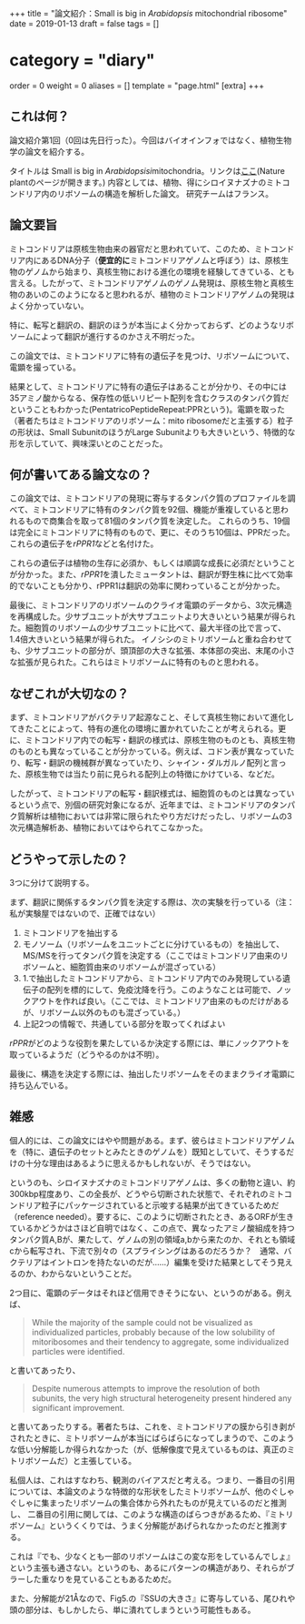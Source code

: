 +++
title = "論文紹介：Small is big in <i>Arabidopsis</i> mitochondrial ribosome"
date = 2019-01-13
draft = false
tags = []
# category = "diary"
order = 0
weight = 0
aliases = []
template = "page.html"
[extra]
+++

## これは何？

論文紹介第1回（0回は先日行った）。今回はバイオインフォではなく、植物生物学の論文を紹介する。

タイトルは Small is big in <i>Arabidopsisi</i>mitochondria。リンクは[ここ](https://www.nature.com/articles/s41477-018-0339-y)(Nature plantのページが開きます。)
内容としては、植物、得にシロイヌナズナのミトコンドリア内のリボソームの構造を解析した論文。
研究チームはフランス。

<!-- more -->

## 論文要旨

ミトコンドリアは原核生物由来の器官だと思われていて、このため、ミトコンドリア内にあるDNA分子（**便宜的に**ミトコンドリアゲノムと呼ぼう）は、原核生物のゲノムから始まり、真核生物における進化の環境を経験してきている、とも言える。したがって、ミトコンドリアゲノムのゲノム発現は、原核生物と真核生物のあいのこのようになると思われるが、植物のミトコンドリアゲノムの発現はよく分かっていない。

特に、転写と翻訳の、翻訳のほうが本当によく分かっておらず、どのようなリボソームによって翻訳が進行するのかさえ不明だった。

この論文では、ミトコンドリアに特有の遺伝子を見つけ、リボソームについて、電顕を撮っている。

結果として、ミトコンドリアに特有の遺伝子はあることが分かり、その中には35アミノ酸からなる、保存性の低いリピート配列を含むクラスのタンパク質だということもわかった(PentatricoPeptideRepeat:PPRという)。電顕を取った（著者たちはミトコンドリアのリボソーム：mito ribosomeだと主張する）粒子の形状は、Small SubunitのほうがLarge Subunitよりも大きいという、特徴的な形を示していて、興味深いとのことだった。


## 何が書いてある論文なの？

この論文では、ミトコンドリアの発現に寄与するタンパク質のプロファイルを調べて、ミトコンドリアに特有のタンパク質を92個、機能が重複していると思われるもので商集合を取って81個のタンパク質を決定した。
これらのうち、19個は完全にミトコンドリアに特有のもので、更に、そのうち10個は、PPRだった。これらの遺伝子を<i>rPPR1</i>などと名付けた。

これらの遺伝子は植物の生存に必須か、もしくは順調な成長に必須だということが分かった。また、<i>rPPR1</i>を潰したミュータントは、翻訳が野生株に比べて効率的でないことも分かり、rPPR1は翻訳の効率に関わっていることが分かった。

最後に、ミトコンドリアのリボソームのクライオ電顕のデータから、3次元構造を再構成した。少サブユニットが大サブユニットより大きいという結果が得られた。細胞質のリボソームの少サブユニットに比べて、最大半径の比で言って、1.4倍大きいという結果が得られた。
イノシシのミトリボソームと重ね合わせても、少サブユニットの部分が、頭頂部の大きな拡張、本体部の突出、末尾の小さな拡張が見られた。これらはミトリボソームに特有のものと思われる。


## なぜこれが大切なの？

まず、ミトコンドリアがバクテリア起源なこと、そして真核生物において進化してきたことによって、特有の進化の環境に置かれていたことが考えられる。更に、ミトコンドリア内での転写・翻訳の様式は、原核生物のものとも、真核生物のものとも異なっていることが分かっている。例えば、コドン表が異なっていたり、転写・翻訳の機械群が異なっていたり、シャイン・ダルガルノ配列と言った、原核生物では当たり前に見られる配列上の特徴にかけている、などだ。

したがって、ミトコンドリアの転写・翻訳様式は、細胞質のものとは異なっているという点で、別個の研究対象になるが、近年までは、ミトコンドリアのタンパク質解析は植物においては非常に限られたやり方だけだったし、リボソームの3次元構造解析あ、植物においてはやられてこなかった。


## どうやって示したの？

3つに分けて説明する。

まず、翻訳に関係するタンパク質を決定する際は、次の実験を行っている（注：私が実験屋ではないので、正確ではない）

1. ミトコンドリアを抽出する
2. モノソーム（リボソームをユニットごとに分けているもの）を抽出して、MS/MSを行ってタンパク質を決定する（ここではミトコンドリア由来のリボソームと、細胞質由来のリボソームが混ざっている）
3. 1.で抽出したミトコンドリアから、ミトコンドリア内でのみ発現している遺伝子の配列を標的にして、免疫沈降を行う。このようなことは可能で、ノックアウトを作れば良い。（ここでは、ミトコンドリア由来のものだけがあるが、リボソーム以外のものも混ざっている。）
4. 上記2つの情報で、共通している部分を取ってくればよい

<i> rPPR</i>がどのような役割を果たしているか決定する際には、単にノックアウトを取っているようだ（どうやるのかは不明）。

最後に、構造を決定する際には、抽出したリボソームをそのままクライオ電顕に持ち込んでいる。



## 雑感

個人的には、この論文にはやや問題がある。まず、彼らはミトコンドリアゲノムを（特に、遺伝子のセットとみたときのゲノムを）既知としていて、そうするだけの十分な理由はあるように思えるかもしれないが、そうではない。

というのも、シロイヌナズナのミトコンドリアゲノムは、多くの動物と違い、約300kbp程度あり、この全長が、どうやら切断された状態で、それぞれのミトコンドリア粒子にパッケージされていると示唆する結果が出てきているためだ（reference needed）。要するに、このように切断されたとき、あるORFが生きているかどうかはさほど自明ではなく、この点で、異なったアミノ酸組成を持つタンパク質A,Bが、果たして、ゲノムの別の領域a,bから来たのか、それとも領域cから転写され、下流で別々の（スプライシングはあるのだろうか？　通常、バクテリアはイントロンを持たないのだが……）編集を受けた結果としてそう見えるのか、わからないということだ。

2つ目に、電顕のデータはそれほど信用できそうにない、というのがある。例えば、

> While the majority of the sample could not be visualized as individualized particles, probably because of the low solubility of mitoribosomes and their tendency to aggregate, some individualized particles were identified.

と書いてあったり、

> Despite numerous attempts to improve the resolution of both subunits, the very high structural heterogeneity present hindered any significant improvement.

と書いてあったりする。著者たちは、これを、ミトコンドリアの膜から引き剥がされたときに、ミトリボソームが本当にばらばらになってしまうので、このような低い分解能しか得られなかった（が、低解像度で見えているものは、真正のミトリボソームだ）と主張している。

私個人は、これはすなわち、観測のバイアスだと考える。つまり、一番目の引用については、本論文のような特徴的な形状をしたミトリボソームが、他のぐしゃぐしゃに集まったリボソームの集合体から外れたものが見えているのだと推測し、
二番目の引用に関しては、このような構造のばらつきがあるため、『ミトリボソーム』というくくりでは、うまく分解能があげられなかったのだと推測する。

これは『でも、少なくとも一部のリボソームはこの変な形をしているんでしょ』という主張も通さない。というのも、あるにパターンの構造があり、それらがブラーした重なりを見ていることもあるためだ。

また、分解能が21Åなので、Fig5.の『SSUの大きさ』に寄与している、尾ひれや頭の部分は、もしかしたら、単に潰れてしまうという可能性もある。
